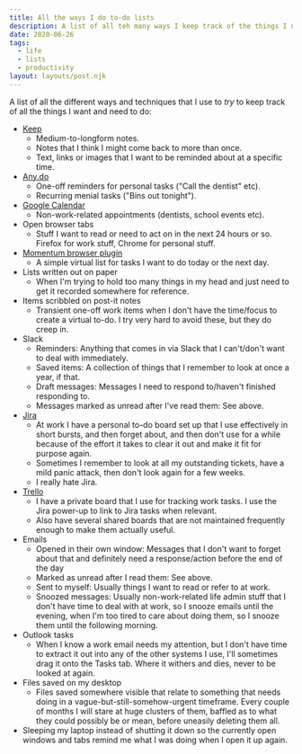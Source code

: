 ```yaml
---
title: All the ways I do to-do lists
description: A list of all teh many ways I keep track of the things I need to do
date: 2020-06-26
tags:
  - life
  - lists
  - productivity
layout: layouts/post.njk
---
```

A list of all the different ways and techniques that I use to _try_ to keep track of all the things I want and need to do:

* [Keep](https://keep.google.com)
  * Medium-to-longform notes.
  * Notes that I think I might come back to more than once.
  * Text, links or images that I want to be reminded about at a specific time.
* [Any.do](https://www.any.do/)
  * One-off reminders for personal tasks ("Call the dentist" etc).
  * Recurring menial tasks ("Bins out tonight").
* [Google Calendar](https://calendar.google.com/)
  * Non-work-related appointments (dentists, school events etc).
* Open browser tabs
  * Stuff I want to read or need to act on in the next 24 hours or so. Firefox for work stuff, Chrome for personal stuff.
* [Momentum browser plugin](https://momentumdash.com/)
  * A simple virtual list for tasks I want to do today or the next day.
* Lists written out on paper
  * When I'm trying to hold too many things in my head and just need to get it recorded somewhere for reference.
* Items scribbled on post-it notes
  * Transient one-off work items when I don't have the time/focus to create a virtual to-do. I try very hard to avoid these, but they do creep in.
* Slack 
  * Reminders: Anything that comes in via Slack that I can't/don't want to deal with immediately.
  * Saved items: A collection of things that I remember to look at once a year, if that.
  * Draft messages: Messages I need to respond to/haven't finished responding to.
  * Messages marked as unread after I've read them: See above.
* [Jira](https://www.atlassian.com/software/jira)
  * At work I have a personal to-do board set up that I use effectively in short bursts, and then forget about, and then don't use for a while because of the effort it takes to clear it out and make it fit for purpose again.
  * Sometimes I remember to look at all my outstanding tickets, have a mild panic attack, then don't look again for a few weeks.
  * I really hate Jira.
* [Trello](https://www.atlassian.com/software/trello)
  * I have a private board that I use for tracking work tasks. I use the Jira power-up to link to Jira tasks when relevant.
  * Also have several shared boards that are not maintained frequently enough to make them actually useful.
* Emails 
  * Opened in their own window: Messages that I don't want to forget about that and definitely need a response/action before the end of the day
  * Marked as unread after I read them: See above.
  * Sent to myself: Usually things I want to read or refer to at work.
  * Snoozed messages: Usually non-work-related life admin stuff that I don't have time to deal with at work, so I snooze emails until the evening, when I'm too tired to care about doing them, so I snooze them until the following morning.
* Outlook tasks
  * When I know a work email needs my attention, but I don't have time to extract it out into any of the other systems I use, I'll sometimes drag it onto the Tasks tab. Where it withers and dies, never to be looked at again.
* Files saved on my desktop
  * Files saved somewhere visible that relate to something that needs doing in a vague-but-still-somehow-urgent timeframe. Every couple of months I will stare at huge clusters of them, baffled as to what they could possibly be or mean, before uneasily deleting them all. 
* Sleeping my laptop instead of shutting it down so the currently open windows and tabs remind me what I was doing when I open it up again.

